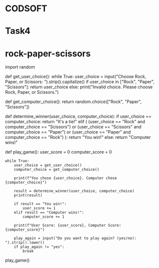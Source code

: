 # CODSOFT
# Task4
# rock-paper-scissors
import random

def get_user_choice():
    while True:
        user_choice = input("Choose Rock, Paper, or Scissors: ").strip().capitalize()
        if user_choice in ["Rock", "Paper", "Scissors"]:
            return user_choice
        else:
            print("Invalid choice. Please choose Rock, Paper, or Scissors.")

def get_computer_choice():
    return random.choice(["Rock", "Paper", "Scissors"])

def determine_winner(user_choice, computer_choice):
    if user_choice == computer_choice:
        return "It's a tie!"
    elif (
        (user_choice == "Rock" and computer_choice == "Scissors") or
        (user_choice == "Scissors" and computer_choice == "Paper") or
        (user_choice == "Paper" and computer_choice == "Rock")
    ):
        return "You win!"
    else:
        return "Computer wins!"

def play_game():
    user_score = 0
    computer_score = 0

    while True:
        user_choice = get_user_choice()
        computer_choice = get_computer_choice()

        print(f"You chose {user_choice}. Computer chose {computer_choice}")

        result = determine_winner(user_choice, computer_choice)
        print(result)

        if result == "You win!":
            user_score += 1
        elif result == "Computer wins!":
            computer_score += 1

        print(f"User Score: {user_score}, Computer Score: {computer_score}")

        play_again = input("Do you want to play again? (yes/no): ").strip().lower()
        if play_again != "yes":
            break


play_game()
